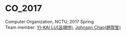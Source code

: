 # CO_2017
Computer Organization, NCTU, 2017 Spring  
Team member: [YI-KAI LU(呂翊愷)](https://github.com/yklu0330), [Johnson Chao(趙賀笙)](https://github.com/hschao)